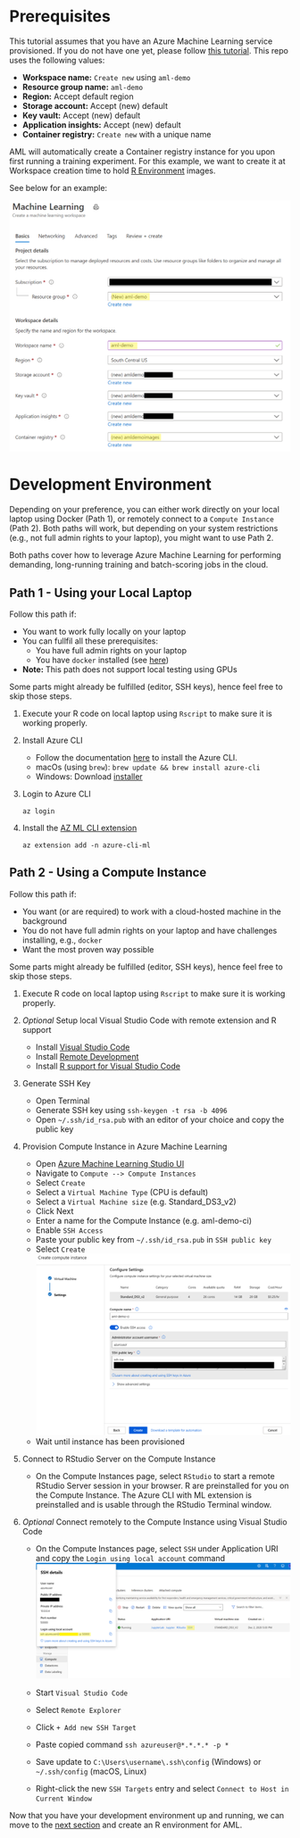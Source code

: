 # Prerequisites

This tutorial assumes that you have an Azure Machine Learning service provisioned. If you do not have one yet, please follow [this tutorial](https://docs.microsoft.com/en-us/azure/machine-learning/how-to-manage-workspace#create-a-workspace). This repo uses the following values:

* **Workspace name:** `Create new` using `aml-demo`
* **Resource group name:** `aml-demo`
* **Region:** Accept default region
* **Storage account:** Accept (new) default
* **Key vault:** Accept (new) default
* **Application insights:** Accept (new) default
* **Container registry:** `Create new` with a unique name

AML will automatically create a Container registry instance for you upon first running a training experiment. For this example, we want to create it at Workspace creation time to hold [R Environment](01-Renvironment.md) images.

See below for an example:

![alt text](media/00-new_workspace.png "New Workspace")

# Development Environment

Depending on your preference, you can either work directly on your local laptop using Docker (Path 1), or remotely connect to a `Compute Instance` (Path 2). Both paths will work, but depending on your system restrictions (e.g., not full admin rights to your laptop), you might want to use Path 2.

Both paths cover how to leverage Azure Machine Learning for performing demanding, long-running training and batch-scoring jobs in the cloud.

## Path 1 - Using your Local Laptop

Follow this path if:

* You want to work fully locally on your laptop
* You can fullfil all these prerequisites:
    * You have full admin rights on your laptop
    * You have `docker` installed (see [here](https://docs.docker.com/get-docker/))
* **Note:** This path does not support local testing using GPUs

Some parts might already be fulfilled (editor, SSH keys), hence feel free to skip those steps.

1. Execute your R code on local laptop using `Rscript` to make sure it is working properly.

1. Install Azure CLI
    * Follow the documentation [here](https://docs.microsoft.com/en-us/cli/azure/install-azure-cli?view=azure-cli-latest) to install the Azure CLI.
    * macOs (using `brew`): `brew update && brew install azure-cli`
    * Windows: Download [installer](https://aka.ms/installazurecliwindows)

1. Login to Azure CLI
    ```
    az login
    ```

1. Install the [AZ ML CLI extension](https://docs.microsoft.com/en-us/azure/machine-learning/reference-azure-machine-learning-cli)
    ```
    az extension add -n azure-cli-ml
    ```

## Path 2 - Using a Compute Instance

Follow this path if:

* You want (or are required) to work with a cloud-hosted machine in the background
* You do not have full admin rights on your laptop and have challenges installing, e.g., `docker`
* Want the most proven way possible

Some parts might already be fulfilled (editor, SSH keys), hence feel free to skip those steps.

1. Execute R code on local laptop using `Rscript` to make sure it is working properly.

1. *Optional* Setup local Visual Studio Code with remote extension and R support
    * Install [Visual Studio Code](https://code.visualstudio.com/) 
    * Install [Remote Development](https://marketplace.visualstudio.com/items?itemName=ms-vscode-remote.vscode-remote-extensionpack)
    * Install [R support for Visual Studio Code](https://marketplace.visualstudio.com/items?itemName=Ikuyadeu.r)


1. Generate SSH Key
    * Open Terminal
    * Generate SSH key using `ssh-keygen -t rsa -b 4096`
    * Open `~/.ssh/id_rsa.pub` with an editor of your choice and copy the public key

1. Provision Compute Instance in Azure Machine Learning
    * Open [Azure Machine Learning Studio UI](https://ml.azure.com)
    * Navigate to `Compute --> Compute Instances`
    * Select `Create`
    * Select a `Virtual Machine Type` (CPU is default)
    * Select a `Virtual Machine size` (e.g. Standard_DS3_v2)
    * Click Next
    * Enter a name for the Compute Instance (e.g. aml-demo-ci)
    * Enable `SSH Access`
    * Paste your public key from `~/.ssh/id_rsa.pub` in `SSH public key`
    * Select `Create`
    ![alt text](media/00-create_ci.png "Create CI")
    * Wait until instance has been provisioned

1. Connect to RStudio Server on the Compute Instance
    * On the Compute Instances page, select `RStudio` to start a remote RStudio Server session in your browser. R are preinstalled for you on the Compute Instance. The Azure CLI with ML extension is preinstalled and is usable through the RStudio Terminal window.

1. *Optional* Connect remotely to the Compute Instance using Visual Studio Code
    * On the Compute Instances page, select `SSH` under Application URI and copy the `Login using local account` command
    ![alt text](media/00-ssh_details.png "SSH Details")

    * Start `Visual Studio Code`
    * Select `Remote Explorer`
    * Click `+ Add new SSH Target`
    * Paste copied command `ssh azureuser@*.*.*.* -p *`
    * Save update to `C:\Users\username\.ssh\config` (Windows) or `~/.ssh/config` (macOS, Linux)
    * Right-click the new `SSH Targets` entry and select `Connect to Host in Current Window`

Now that you have your development environment up and running, we can move to the [next section](01-Renvironment.md) and create an R environment for AML.